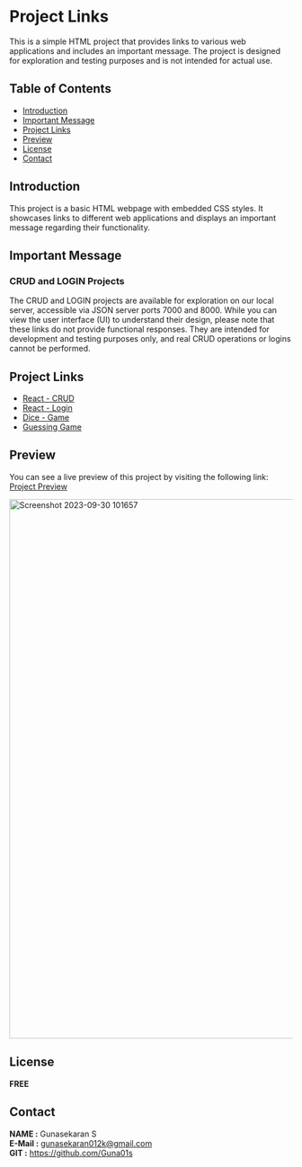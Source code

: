 # Project Links

This is a simple HTML project that provides links to various web applications and includes an important message. The project is designed for exploration and testing purposes and is not intended for actual use.

## Table of Contents

- [Introduction](#introduction)
- [Important Message](#important-message)
- [Project Links](#project-links)
- [Preview](#preview)
- [License](#license)
- [Contact](#contact)

## Introduction

This project is a basic HTML webpage with embedded CSS styles. It showcases links to different web applications and displays an important message regarding their functionality.

## Important Message

### CRUD and LOGIN Projects

The CRUD and LOGIN projects are available for exploration on our local server, accessible via JSON server ports 7000 and 8000. While you can view the user interface (UI) to understand their design, please note that these links do not provide functional responses. They are intended for development and testing purposes only, and real CRUD operations or logins cannot be performed.

## Project Links

- [React - CRUD](https://guna-react-crud-operation.netlify.app/)
- [React - Login](https://guna-react-login-auth.netlify.app/)
- [Dice - Game](https://guna-dice-game.netlify.app/)
- [Guessing Game](https://guna-number-guessing-game.netlify.app/)

## Preview

You can see a live preview of this project by visiting the following link:
[Project Preview](https://guna-tech-projects.netlify.app/) 

<img width="960" alt="Screenshot 2023-09-30 101657" src="https://github.com/Guna01s/project-presentation/assets/138674801/9aec2094-0ac0-4525-975c-d8b5460d8fe0">

## License 
**FREE**

## Contact
**NAME :** Gunasekaran S <br>
**E-Mail :** gunasekaran012k@gmail.com <br>
**GIT :** https://github.com/Guna01s

